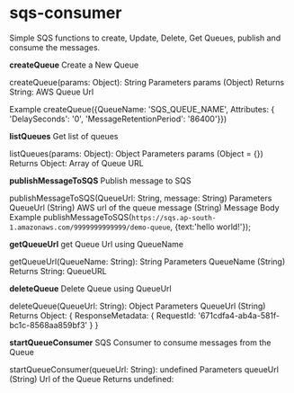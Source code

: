 # sqs-consumer
Simple SQS functions to create, Update, Delete, Get Queues, publish and consume the messages.

**createQueue**
Create a New Queue

createQueue(params: Object): String
Parameters
params (Object)
Returns
String: AWS Queue Url

Example
createQueue({QueueName: 'SQS_QUEUE_NAME', Attributes: { 'DelaySeconds': '0', 'MessageRetentionPeriod': '86400'}})

**listQueues**
Get list of queues

listQueues(params: Object): Object
Parameters
params (Object = {})
Returns
Object: Array of Queue URL

**publishMessageToSQS**
Publish message to SQS

publishMessageToSQS(QueueUrl: String, message: String)
Parameters
QueueUrl (String) AWS url of the queue
message (String) Message Body
Example
publishMessageToSQS(`https://sqs.ap-south-1.amazonaws.com/9999999999999/demo-queue`, {text:'hello world!'});

**getQueueUrl**
get Queue Url using QueueName

getQueueUrl(QueueName: String): String
Parameters
QueueName (String)
Returns
String: QueueURL

**deleteQueue**
Delete Queue using QueueUrl

deleteQueue(QueueUrl: String): Object
Parameters
QueueUrl (String)
Returns
Object: { ResponseMetadata: { RequestId: '671cdfa4-ab4a-581f-bc1c-8568aa859bf3' } }

**startQueueConsumer**
SQS Consumer to consume messages from the Queue

startQueueConsumer(queueUrl: String): undefined
Parameters
queueUrl (String) Url of the Queue
Returns
undefined:
